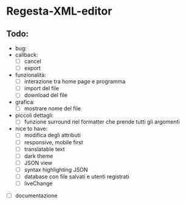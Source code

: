 # Regesta-XML-editor

## Todo:

- bug:
- callback:
  - [ ] cancel
  - [ ] export
- funzionalità:
  - [ ] interazione tra home page e programma
  - [ ] import del file
  - [ ] download del file
- grafica:
  - [ ] mostrare nome del file
- piccoli dettagli:
  - [ ] funzione surround nel formatter che prende tutti gli argomenti
- nice to have:
  - [ ] modifica degli attributi
  - [ ] responsive, mobile first
  - [ ] translatable text
  - [ ] dark theme
  - [ ] JSON view
  - [ ] syntax highlighting JSON
  - [ ] database con file salvati e utenti registrati
  - [ ] liveChange
- [ ] documentazione
